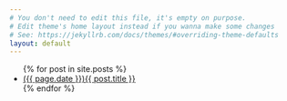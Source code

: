 ```yaml
---
# You don't need to edit this file, it's empty on purpose.
# Edit theme's home layout instead if you wanna make some changes
# See: https://jekyllrb.com/docs/themes/#overriding-theme-defaults
layout: default
---
```

<ul>
    {% for post in site.posts %}
<li>
    <a href="{{ post.url }}">({{ page.date }}){{ post.title }}</a>
</li>
    {% endfor %}
</ul>